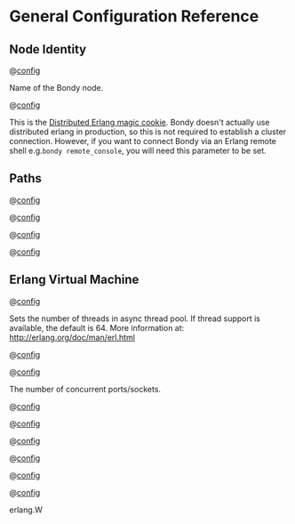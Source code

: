 # General Configuration Reference

## Node Identity

@[config](nodename,string,'bondy@127.0.0.1',v0.1.0)

 Name of the Bondy node.

@[config](distributed_cookie,string,bondy,v0.1.0)

This is the [Distributed Erlang magic cookie](https://www.erlang.org/doc/reference_manual/distributed.html#security). Bondy doesn't actually use distributed erlang in production, so this is not required to establish a cluster connection. However, if you want to connect Bondy via an Erlang remote shell e.g.`bondy remote_console`, you will need this parameter to be set.

## Paths

@[config](platform_data_dir)

@[config](platform_etc_dir)

@[config](platform_log_dir)

@[config](platform_tmp_dir)

## Erlang Virtual Machine

@[config](erlang.async_threads,0..1024,64,v0.1.0)

Sets the number of threads in async thread pool. If thread support is available, the default is 64. More information at: http://erlang.org/doc/man/erl.html


@[config](erlang.k)

@[config](erlang.max_ports,1024..134217727,65536,v0.1.0)

The number of concurrent ports/sockets.

@[config](erlang.sbwt)

@[config](erlang.schedulers.compaction_of_load)

@[config](erlang.schedulers.online)

@[config](erlang.schedulers.total)

@[config](erlang.schedulers.utilization_balancing)

@[config](erlang.smp)

erlang.W